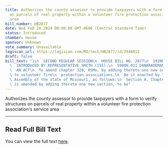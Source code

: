 ```yaml
---
title: Authorizes the county assessor to provide taxpayers with a form to verify structures
  on parcels of real property within a volunteer fire protection association's service
  area
bill_number: HB2877
date: Wed Feb 28 2024 00:00:00 GMT-0600 (Central Standard Time)
status: Introduced
chamber: House
sponsor: Unknown
vote_summary: Unavailable
legiscan_url: https://legiscan.com/MO/text/HB2877/id/2946012
draft: false
bill_text: "|\n  SECOND REGULAR SESSION\n  HOUSE BILL NO. 2877\n  102ND GENERAL ASSEMBLY\n\
  \  INTRODUCED BY REPRESENTATIVE SMITH (155).\n  5900H.01I DANARADEMANMILLER,ChiefClerk\n\
  \  AN ACT\n  To amend chapter 320, RSMo, by adding thereto one new section relating\
  \ to volunteer fire\n  protection associations.\n  Be it enacted by the General\
  \ Assembly of the state of Missouri, as follows:\n  Section A. Chapter 320, RSMo,\
  \ is amended by adding thereto one new section, to be"
---
```

Authorizes the county assessor to provide taxpayers with a form to verify structures on parcels of real property within a volunteer fire protection association's service area

---

## Read Full Bill Text

You can view the full text [here](https://legiscan.com/MO/text/HB2877/id/2946012).
